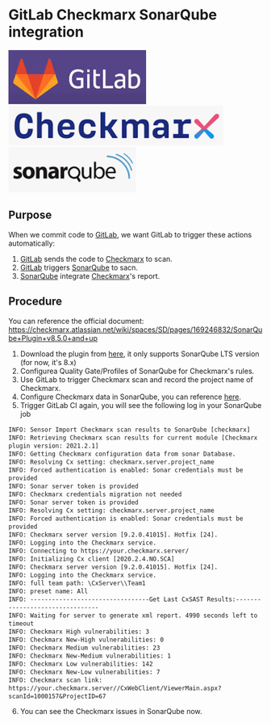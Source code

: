# GitLab Checkmarx SonarQube integration


![GitLab](/images/GitLab_logo.webp)
![Checkmarx](/images/Checkmarx_logo.png)
![SonarQube](/images/SonarQube_logo.webp)

## Purpose

When we commit code to [GitLab](https://gitlab.com/), we want GitLab to trigger these actions automatically:

1. [GitLab](https://gitlab.com/) sends the code to [Checkmarx](https://checkmarx.com/) to scan.
1. [GitLab](https://gitlab.com/) triggers [SonarQube](https://www.sonarqube.org/) to sacn.
1. [SonarQube](https://www.sonarqube.org/) integrate [Checkmarx](https://checkmarx.com/)'s report.

## Procedure
You can reference the official document: https://checkmarx.atlassian.net/wiki/spaces/SD/pages/169246832/SonarQube+Plugin+v8.5.0+and+up

1. Download the plugin from <a href="https://checkmarx.com/plugins/">here</a>, it only supports SonarQube LTS version (for now, it's 8.x)
1. Configurea Quality Gate/Profiles of SonarQube for Checkmarx's rules.
1. Use GitLab to trigger Checkmarx scan and record the project name of Checkmarx.
1. Configure Checkmarx data in SonarQube, you can reference <a href="https://checkmarx.atlassian.net/wiki/spaces/SD/pages/169345207/Configuring+a+Project+for+the+Checkmarx+SonarQube+Plugin+v8.5.0+and+up">here</a>.
1. Trigger GitLab CI again, you will see the following log in your SonarQube job

<!-- wp:code -->
<pre class="wp-block-code"><code>INFO: Sensor Import Checkmarx scan results to SonarQube &#91;checkmarx]
INFO: Retrieving Checkmarx scan results for current module &#91;Checkmarx plugin version: 2021.2.1]
INFO: Getting Checkmarx configuration data from sonar Database.
INFO: Resolving Cx setting: checkmarx.server.project_name
INFO: Forced authentication is enabled: Sonar credentials must be provided
INFO: Sonar server token is provided
INFO: Checkmarx credentials migration not needed
INFO: Sonar server token is provided
INFO: Resolving Cx setting: checkmarx.server.project_name
INFO: Forced authentication is enabled: Sonar credentials must be provided
INFO: Checkmarx server version &#91;9.2.0.41015]. Hotfix &#91;24].
INFO: Logging into the Checkmarx service.
INFO: Connecting to https://your.checkmarx.server/
INFO: Initializing Cx client &#91;2020.2.4.NO.SCA]
INFO: Checkmarx server version &#91;9.2.0.41015]. Hotfix &#91;24].
INFO: Logging into the Checkmarx service.
INFO: full team path: \CxServer\\Team1
INFO: preset name: All
INFO: ---------------------------------Get Last CxSAST Results:--------------------------------
INFO: Waiting for server to generate xml report. 4990 seconds left to timeout
INFO: Checkmarx High vulnerabilities: 3
INFO: Checkmarx New-High vulnerabilities: 0
INFO: Checkmarx Medium vulnerabilities: 23
INFO: Checkmarx New-Medium vulnerabilities: 1
INFO: Checkmarx Low vulnerabilities: 142
INFO: Checkmarx New-Low vulnerabilities: 7
INFO: Checkmarx scan link: https://your.checkmarx.server//CxWebClient/ViewerMain.aspx?scanId=1000157&amp;ProjectID=67</code></pre>
<!-- /wp:code -->

6. You can see the Checkmarx issues in SonarQube now.

